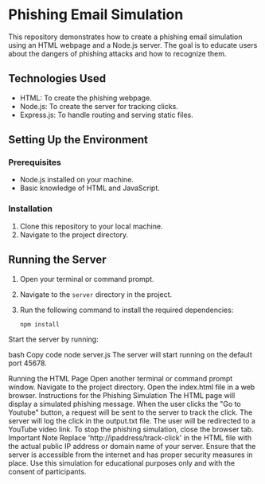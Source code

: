 # Phishing Email Simulation

This repository demonstrates how to create a phishing email simulation using an HTML webpage and a Node.js server. The goal is to educate users about the dangers of phishing attacks and how to recognize them.

## Technologies Used

- HTML: To create the phishing webpage.
- Node.js: To create the server for tracking clicks.
- Express.js: To handle routing and serving static files.

## Setting Up the Environment

### Prerequisites

- Node.js installed on your machine.
- Basic knowledge of HTML and JavaScript.

### Installation

1. Clone this repository to your local machine.
2. Navigate to the project directory.

## Running the Server

1. Open your terminal or command prompt.
2. Navigate to the `server` directory in the project.
3. Run the following command to install the required dependencies:

   ```bash
   npm install
Start the server by running:

bash
Copy code
node server.js
The server will start running on the default port 45678.

Running the HTML Page
Open another terminal or command prompt window.
Navigate to the project directory.
Open the index.html file in a web browser.
Instructions for the Phishing Simulation
The HTML page will display a simulated phishing message.
When the user clicks the "Go to Youtube" button, a request will be sent to the server to track the click.
The server will log the click in the output.txt file.
The user will be redirected to a YouTube video link.
To stop the phishing simulation, close the browser tab.
Important Note
Replace 'http://ipaddress/track-click' in the HTML file with the actual public IP address or domain name of your server.
Ensure that the server is accessible from the internet and has proper security measures in place.
Use this simulation for educational purposes only and with the consent of participants.
